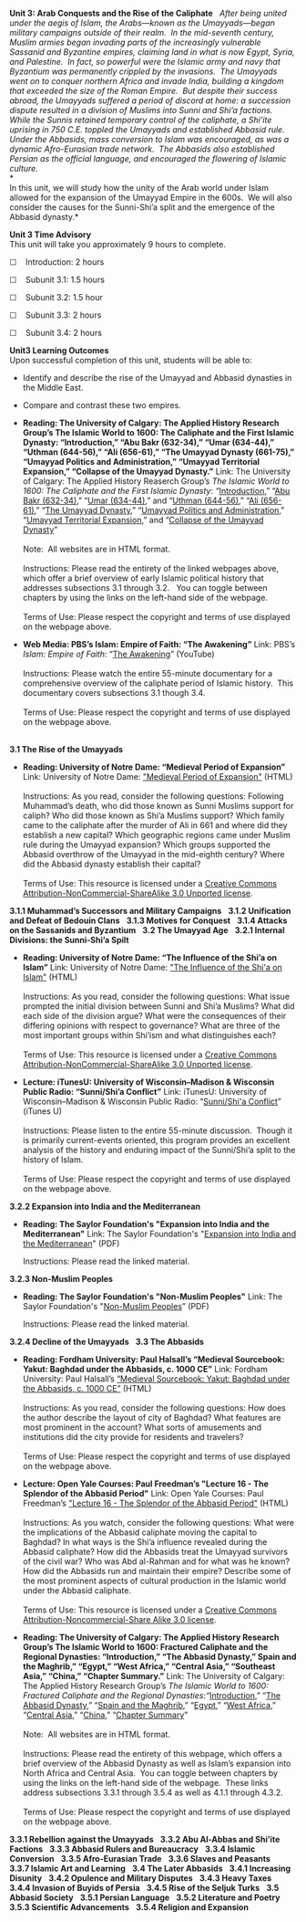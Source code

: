 **Unit 3: Arab Conquests and the Rise of the Caliphate** <span
id="3"></span> 
*After being united under the aegis of Islam, the Arabs—known as the
Umayyads—began military campaigns outside of their realm.  In the
mid-seventh century, Muslim armies began invading parts of the
increasingly vulnerable Sassanid and Byzantine empires, claiming land in
what is now Egypt, Syria, and Palestine.  In fact, so powerful were the
Islamic army and navy that Byzantium was permanently crippled by the
invasions.  The Umayyads went on to conquer northern Africa and invade
India, building a kingdom that exceeded the size of the Roman Empire. 
But despite their success abroad, the Umayyads suffered a period of
discord at home: a succession dispute resulted in a division of Muslims
into Sunni and Shi’a factions.  While the Sunnis retained temporary
control of the caliphate, a Shi’ite uprising in 750 C.E. toppled the
Umayyads and established Abbasid rule.  Under the Abbasids, mass
conversion to Islam was encouraged, as was a dynamic Afro-Eurasian trade
network.  The Abbasids also established Persian as the official
language, and encouraged the flowering of Islamic culture.*  
 *             
 In this unit, we will study how the unity of the Arab world under Islam
allowed for the expansion of the Umayyad Empire in the 600s.  We will
also consider the causes for the Sunni-Shi’a split and the emergence of
the Abbasid dynasty.*

**Unit 3 Time Advisory**  
This unit will take you approximately 9 hours to complete.  
  
☐    Introduction: 2 hours

☐    Subunit 3.1: 1.5 hours

☐    Subunit 3.2: 1.5 hour

☐    Subunit 3.3: 2 hours

☐    Subunit 3.4: 2 hours

**Unit3 Learning Outcomes**  
Upon successful completion of this unit, students will be able to:  
  
-   Identify and describe the rise of the Umayyad and Abbasid dynasties
    in the Middle East.
-   Compare and contrast these two empires.

-   **Reading: The University of Calgary: The Applied History Research
    Group’s The Islamic World to 1600: The Caliphate and the First
    Islamic Dynasty: “Introduction,” “Abu Bakr (632-34),” “Umar
    (634-44),” “Uthman (644-56),” “Ali (656-61),” “The Umayyad Dynasty
    (661-75),” “Umayyad Politics and Administration,” “Umayyad
    Territorial Expansion,” “Collapse of the Umayyad Dynasty.”**
    Link: The University of Calgary: The Applied History Reaserch
    Group’s *The Islamic World to 1600: The Caliphate and the First
    Islamic Dynasty*:
    *“*[Introduction](http://www.ucalgary.ca/applied_history/tutor/islam/caliphate/),”
    “[Abu Bakr
    (632-34)](http://www.ucalgary.ca/applied_history/tutor/islam/caliphate),”
    “[Umar
    (634-44)](http://www.ucalgary.ca/applied_history/tutor/islam/caliphate),”
    and “[Uthman
    (644-56)](http://www.ucalgary.ca/applied_history/tutor/islam/caliphate),”
    “[Ali
    (656-61)](http://www.ucalgary.ca/applied_history/tutor/islam/caliphate),”
    “[The Umayyad
    Dynasty](http://www.ucalgary.ca/applied_history/tutor/islam/caliphate),”
    “[Umayyad Politics and
    Administration](http://www.ucalgary.ca/applied_history/tutor/islam/caliphate),”
    “[Umayyad Territorial
    Expansion](http://www.ucalgary.ca/applied_history/tutor/islam/caliphate),”
    and “[Collapse of the Umayyad
    Dynasty](https://web.archive.org/web/20130601015249/http://www.ucalgary.ca/applied_history/tutor/islam/caliphate/)”  
        
     Note:  All websites are in HTML format.  
        
     Instructions: Please read the entirety of the linked webpages
    above, which offer a brief overview of early Islamic political
    history that addresses subsections 3.1 through 3.2.   You can toggle
    between chapters by using the links on the left-hand side of the
    webpage.  
        
     Terms of Use: Please respect the copyright and terms of use
    displayed on the webpage above.

-   **Web Media: PBS’s Islam: Empire of Faith: “The Awakening”**
    Link: PBS’s *Islam: Empire of Faith*: “[The
    Awakening](http://www.youtube.com/watch?v=X1PxJomypQE)” (YouTube)  
        
     Instructions: Please watch the entire 55-minute documentary for a
    comprehensive overview of the caliphate period of Islamic history. 
    This documentary covers subsections 3.1 though 3.4.  
        
     Terms of Use: Please respect the copyright and terms of use
    displayed on the webpage above.  
      

**3.1 The Rise of the Umayyads** <span id="3.1"></span> 
-   **Reading: University of Notre Dame: “Medieval Period of
    Expansion”**
    Link: University of Notre Dame: ["Medieval Period of
    Expansion"](http://ocw.nd.edu/arabic-and-middle-east-studies/islamic-societies-of-the-middle-east-and-north-africa-religion-history-and-culture/lectures/lecture-3) (HTML)  
        
     Instructions: As you read, consider the following questions:
    Following Muhammad’s death, who did those known as Sunni Muslims
    support for caliph? Who did those known as Shi’a Muslims support?
    Which family came to the caliphate after the murder of Ali in 661
    and where did they establish a new capital? Which geographic regions
    came under Muslim rule during the Umayyad expansion? Which groups
    supported the Abbasid overthrow of the Umayyad in the mid-eighth
    century? Where did the Abbasid dynasty establish their capital?  
        
     Terms of Use: This resource is licensed under a [Creative Commons
    Attribution-NonCommercial-ShareAlike 3.0 Unported
    license](http://creativecommons.org/licenses/by-nc-sa/3.0/).

**3.1.1 Muhammad’s Successors and Military Campaigns** <span
id="3.1.1"></span> 
**3.1.2 Unification and Defeat of Bedouin Clans** <span
id="3.1.2"></span> 
**3.1.3 Motives for Conquest** <span id="3.1.3"></span> 
**3.1.4 Attacks on the Sassanids and Byzantium** <span
id="3.1.4"></span> 
**3.2 The Umayyad Age** <span id="3.2"></span> 
**3.2.1 Internal Divisions: the Sunni-Shi’a Spilt** <span
id="3.2.1"></span> 
-   **Reading: University of Notre Dame: “The Influence of the Shi’a on
    Islam”**
    Link: University of Notre Dame: ["The Influence of the Shi'a on
    Islam"](http://ocw.nd.edu/arabic-and-middle-east-studies/islamic-societies-of-the-middle-east-and-north-africa-religion-history-and-culture/lectures/lecture-5) (HTML)  
        
     Instructions: As you read, consider the following questions: What
    issue prompted the initial division between Sunni and Shi’a Muslims?
    What did each side of the division argue? What were the consequences
    of their differing opinions with respect to governance? What are
    three of the most important groups within Shi’ism and what
    distinguishes each?  
        
     Terms of Use: This resource is licensed under a [Creative Commons
    Attribution-NonCommercial-ShareAlike 3.0 Unported
    license](http://creativecommons.org/licenses/by-nc-sa/3.0/). 

-   **Lecture: iTunesU: University of Wisconsin–Madison & Wisconsin
    Public Radio: “Sunni/Shi’a Conflict”**
    Link: iTunesU: University of Wisconsin–Madison & Wisconsin Public
    Radio: “[Sunni/Shi'a
    Conflict](http://itunes.apple.com/us/podcast/inside-islam-podcast/id291126520)” 
    (iTunes U)  
        
     Instructions: Please listen to the entire 55-minute discussion. 
    Though it is primarily current-events oriented, this program
    provides an excellent analysis of the history and enduring impact of
    the Sunni/Shi’a split to the history of Islam.  
        
     Terms of Use: Please respect the copyright and terms of use
    displayed on the webpage above.

**3.2.2 Expansion into India and the Mediterranean** <span
id="3.2.2"></span> 
-   **Reading: The Saylor Foundation's "Expansion into India and the
    Mediterranean"**
    Link: The Saylor Foundation's "[Expansion into India and the
    Mediterranean](http://www.saylor.org/site/wp-content/uploads/2011/06/Expansion-into-India-and-the-Mediterranean-FINAL.pdf)"
    (PDF)  
      
     Instructions: Please read the linked material.

**3.2.3 Non-Muslim Peoples** <span id="3.2.3"></span> 
-   **Reading: The Saylor Foundation's "Non-Muslim Peoples"**
    Link: The Saylor Foundation's "[Non-Muslim
    Peoples](http://www.saylor.org/site/wp-content/uploads/2011/06/HIST351-Non-Muslim-Peoples.pdf)”
    (PDF)  
      
     Instructions: Please read the linked material.

**3.2.4 Decline of the Umayyads** <span id="3.2.4"></span> 
**3.3 The Abbasids** <span id="3.3"></span> 
-   **Reading: Fordham University: Paul Halsall’s “Medieval Sourcebook:
    Yakut: Baghdad under the Abbasids, c. 1000 CE”**
    Link: Fordham University: Paul Halsall’s [“Medieval Sourcebook:
    Yakut: Baghdad under the Abbasids, c. 1000
    CE”](http://www.fordham.edu/halsall/source/1000baghdad.asp) (HTML)  
        
     Instructions: As you read, consider the following questions: How
    does the author describe the layout of city of Baghdad? What
    features are most prominent in the account? What sorts of amusements
    and institutions did the city provide for residents and travelers?  
        
     Terms of Use: Please respect the copyright and terms of use
    displayed on the webpage above.

-   **Lecture: Open Yale Courses: Paul Freedman’s "Lecture 16 - The
    Splendor of the Abbasid Period"**
    Link: Open Yale Courses: Paul Freedman’s ["Lecture 16 - The Splendor
    of the Abbasid
    Period"](http://oyc.yale.edu/transcript/1240/hist-210) (HTML)  
        
     Instructions: As you watch, consider the following questions: What
    were the implications of the Abbasid caliphate moving the capital to
    Baghdad? In what ways is the Shi’a influence revealed during the
    Abbasid caliphate? How did the Abbasids treat the Umayyad survivors
    of the civil war? Who was Abd al-Rahman and for what was he known?
    How did the Abbasids run and maintain their empire? Describe some of
    the most prominent aspects of cultural production in the Islamic
    world under the Abbasid caliphate.   
        
     Terms of Use: This resource is licensed under a [Creative Commons
    Attribution-Noncommercial-Share Alike 3.0
    license](http://creativecommons.org/licenses/by-nc-sa/3.0/us/). 

-   **Reading: The University of Calgary: The Applied History Research
    Group’s The Islamic World to 1600: Fractured Caliphate and the
    Regional Dynasties: “Introduction,” “The Abbasid Dynasty,” Spain and
    the Maghrib,” “Egypt,” “West Africa,” “Central Asia,” “Southeast
    Asia,” “China,” “Chapter Summary.”**
    Link: The University of Calgary: The Applied History Research
    Group’s *The Islamic World to 1600: Fractured Caliphate and the
    Regional
    Dynasties*:*“*[Introduction](http://www.ucalgary.ca/applied_history/tutor/islam/fractured/),”
    “[The Abbasid
    Dynasty](http://www.ucalgary.ca/applied_history/tutor/islam/fractured/),”
    “[Spain and the
    Maghrib](http://www.ucalgary.ca/applied_history/tutor/islam/fractured/),”
    “[Egypt](http://www.ucalgary.ca/applied_history/tutor/islam/fractured/),”
    “[West
    Africa](http://www.ucalgary.ca/applied_history/tutor/islam/fractured/),”
    “[Central
    Asia](http://www.ucalgary.ca/applied_history/tutor/islam/fractured/),”
    “[China](http://www.ucalgary.ca/applied_history/tutor/islam/fractured/),”
    “[Chapter
    Summary](https://web.archive.org/web/20130730020950/http://www.ucalgary.ca/applied_history/tutor/islam/fractured/)”  
        
     Note:  All websites are in HTML format.  
        
     Instructions: Please read the entirety of this webpage, which
    offers a brief overview of the Abbasid Dynasty as well as Islam’s
    expansion into North Africa and Central Asia.  You can toggle
    between chapters by using the links on the left-hand side of the
    webpage.  These links address subsections 3.3.1 through 3.5.4 as
    well as 4.1.1 through 4.3.2.  
        
     Terms of Use: Please respect the copyright and terms of use
    displayed on the webpage above.

**3.3.1 Rebellion against the Umayyads** <span id="3.3.1"></span> 
**3.3.2 Abu Al-Abbas and Shi’ite Factions** <span id="3.3.2"></span> 
**3.3.3 Abbasid Rulers and Bureaucracy** <span id="3.3.3"></span> 
**3.3.4 Islamic Conversion** <span id="3.3.4"></span> 
**3.3.5 Afro-Eurasian Trade** <span id="3.3.5"></span> 
**3.3.6 Slaves and Peasants** <span id="3.3.6"></span> 
**3.3.7 Islamic Art and Learning** <span id="3.3.7"></span> 
**3.4 The Later Abbasids** <span id="3.4"></span> 
**3.4.1 Increasing Disunity** <span id="3.4.1"></span> 
**3.4.2 Opulence and Military Disputes** <span id="3.4.2"></span> 
**3.4.3 Heavy Taxes** <span id="3.4.3"></span> 
**3.4.4 Invasion of Buyids of Persia** <span id="3.4.4"></span> 
**3.4.5 Rise of the Seljuk Turks** <span id="3.4.5"></span> 
**3.5 Abbasid Society** <span id="3.5"></span> 
**3.5.1 Persian Language** <span id="3.5.1"></span> 
**3.5.2 Literature and Poetry** <span id="3.5.2"></span> 
**3.5.3 Scientific Advancements** <span id="3.5.3"></span> 
**3.5.4 Religion and Expansion** <span id="3.5.4"></span> 
